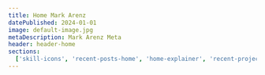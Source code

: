 ```yaml
---
title: Home Mark Arenz
datePublished: 2024-01-01
image: default-image.jpg
metaDescription: Mark Arenz Meta
header: header-home
sections:
  ['skill-icons', 'recent-posts-home', 'home-explainer', 'recent-projects-home', 'cta-primary']
---
```


